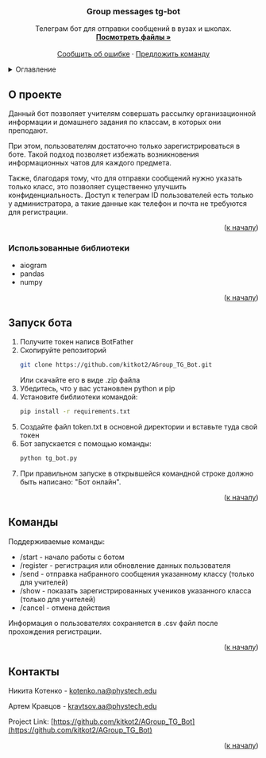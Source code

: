
<a name="readme-top"></a>

<br />
<div align="center">
  <a href="https://github.com/kitkot2/AGroup_TG_Bot">
  </a>

<h3 align="center">Group messages tg-bot</h3>

  <p align="center">
    Телеграм бот для отправки сообщений в вузах и школах.
    <br />
    <a href="https://github.com/kitkot2/AGroup_TG_Bot"><strong>Посмотреть файлы »</strong></a>
    <br />
    <br />
    <a href="https://github.com/kitkot2/AGroup_TG_Bot/issues">Сообщить об ошибке</a>
    ·
    <a href="https://github.com/kitkot2/AGroup_TG_Bot/issues">Предложить команду</a>
  </p>
</div>


<details>
  <summary>Оглавление</summary>
  <ol>
    <li>
      <a href="#о-проекте">О проекте</a>
      <ul>
        <li><a href="#Использованные библиотеки">Использованные библиотеки</a></li>
      </ul>
    </li>
    <li><a href="#Запуск бота">Запуск бота</a></li>
    <li><a href="#Команды">Команды</a></li>
    <li><a href="#Контакты">Контакты</a></li>
  </ol>
</details>


## О проекте

Данный бот позволяет учителям совершать рассылку организационной информации и домашнего задания по классам, в которых они преподают.

При этом, пользователям достаточно только зарегистрироваться в боте. Такой подход позволяет избежать возникновения информационных чатов для каждого предмета. 

Также, благодаря тому, что для отправки сообщений нужно указать только класс, это позволяет существенно улучшить конфиденциальность. Доступ к телеграм ID пользователей есть только у администратора, а такие данные как телефон и почта не требуются для регистрации.

<p align="right">(<a href="#readme-top">к началу</a>)</p>



### Использованные библиотеки

* aiogram
* pandas
* numpy

<p align="right">(<a href="#readme-top">к началу</a>)</p>


## Запуск бота

1. Получите токен написв BotFather
2. Скопируйте репозиторий
   ```sh
   git clone https://github.com/kitkot2/AGroup_TG_Bot.git
   ```
   Или скачайте его в виде .zip файла
3. Убедитесь, что у вас установлен python и pip
3. Установите библиотеки командой:
   ```sh
   pip install -r requirements.txt
   ```
4. Создайте файл token.txt в основной директории и вставьте туда свой токен
5. Бот запускается с помощью команды:
   ```sh
   python tg_bot.py
   ```
6. При правильном запуске в открывшейся командной строке должно быть написано: "Бот онлайн".

<p align="right">(<a href="#readme-top">к началу</a>)</p>


## Команды

Поддерживаемые команды:

* /start - начало работы с ботом
* /register - регистрация или обновление данных пользователя
* /send - отправка набранного сообщения указанному классу (только для учителей)
* /show - показать зарегистрированных учеников указанного класса (только для учителей)
* /cancel - отмена действия

Информация о пользователях сохраняется в .csv файл после прохождения регистрации. 

<p align="right">(<a href="#readme-top">к началу</a>)</p>


## Контакты

Никита Котенко - kotenko.na@phystech.edu

Артем Кравцов - kravtsov.aa@phystech.edu

Project Link: [https://github.com/kitkot2/AGroup_TG_Bot](https://github.com/kitkot2/AGroup_TG_Bot)

<p align="right">(<a href="#readme-top">к началу</a>)</p>


[contributors-shield]: https://img.shields.io/github/contributors/kitkot2/AGroup_TG_Bot.svg?style=for-the-badge
[contributors-url]: https://github.com/kitkot2/AGroup_TG_Bot/graphs/contributors
[forks-shield]: https://img.shields.io/github/forks/kitkot2/AGroup_TG_Bot.svg?style=for-the-badge
[forks-url]: https://github.com/kitkot2/AGroup_TG_Bot/network/members
[stars-shield]: https://img.shields.io/github/stars/kitkot2/AGroup_TG_Bot.svg?style=for-the-badge
[stars-url]: https://github.com/kitkot2/AGroup_TG_Bot/stargazers
[issues-shield]: https://img.shields.io/github/issues/kitkot2/AGroup_TG_Bot.svg?style=for-the-badge
[issues-url]: https://github.com/kitkot2/AGroup_TG_Bot/issues
